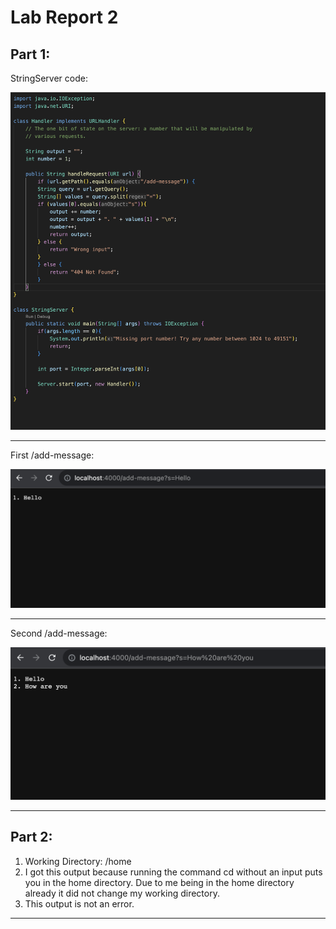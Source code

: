 # Lab Report 2

**Part 1:**
---
StringServer code:
  
![Image](lab2Pic1.png)

---
First /add-message:

![Image](lab2Pic2.png)

---
Second /add-message:

![Image](lab2Pic3.png)

---

**Part 2:**
---

1. Working Directory: /home
2. I got this output because running the command cd without an input puts you in the home directory. Due to me being in the home directory already it did not change my working directory.
3. This output is not an error.
   
---
